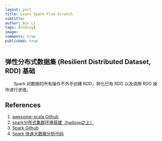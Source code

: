 ```yaml
---
layout: post
title: Learn Spark From Scratch
subtitle:
author: Bin Li
tags: [Coding]
image: 
comments: true
published: true
---
```


## 弹性分布式数据集 (Resilient Distributed Dataset, RDD) 基础
　　Spark 对数据的所有操作不外乎创建 RDD，转化已有 RDD 以及调用 RDD 操作进行求值。


## References
1. [awesome-scala Github](https://github.com/lauris/awesome-scala)
2. [spark分布式集群环境搭建（hadoop之上）](https://blog.csdn.net/moledyzhang/article/details/78843746)
3. [Spark Github](https://github.com/apache/spark)
4. [Spark 快速大数据分析代码](https://github.com/databricks/learning-spark)